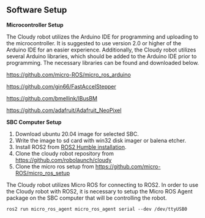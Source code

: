 ## Software Setup

**Microcontroller Setup**

The Cloudy robot utilizes the Arduino IDE for programming and uploading to the microcontroller. It is suggested to use version 2.0 or higher of the Arduino IDE for an easier experience. Additionally, the Cloudy robot utilizes several Arduino libraries, which should be added to the Arduino IDE prior to programming. The necessary libraries can be found and downloaded below. 

https://github.com/micro-ROS/micro_ros_arduino

https://github.com/gin66/FastAccelStepper

https://github.com/bmellink/IBusBM

https://github.com/adafruit/Adafruit_NeoPixel

**SBC Computer Setup**

1. Download ubuntu 20.04 image for selected SBC.
2. Write the image to sd card with win32 disk imager or balena etcher.
3. Install ROS2 from <a href="https://docs.ros.org/en/humble/Installation.html">ROS2 Humble installation</a>.
4. Clone the cloudy robot repository from https://github.com/robolaunch/cloudy
5. Clone the micro ros setup from https://github.com/micro-ROS/micro_ros_setup


The Cloudy robot utilizes Micro ROS for connecting to ROS2. In order to use the Cloudy robot with ROS2, it is necessary to setup the Micro ROS Agent package on the SBC computer that will be controlling the robot.

```ros2 run micro_ros_agent micro_ros_agent serial --dev /dev/ttyUSB0```
